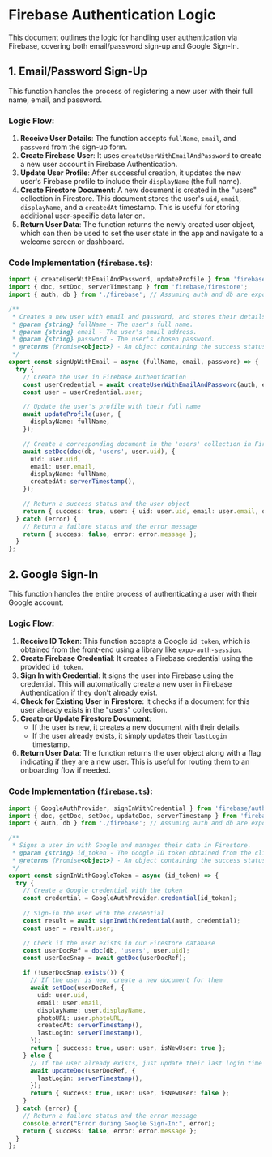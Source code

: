 # Firebase Authentication Logic

This document outlines the logic for handling user authentication via Firebase, covering both email/password sign-up and Google Sign-In.

## 1. Email/Password Sign-Up

This function handles the process of registering a new user with their full name, email, and password.

### Logic Flow:

1.  **Receive User Details**: The function accepts `fullName`, `email`, and `password` from the sign-up form.
2.  **Create Firebase User**: It uses `createUserWithEmailAndPassword` to create a new user account in Firebase Authentication.
3.  **Update User Profile**: After successful creation, it updates the new user's Firebase profile to include their `displayName` (the full name).
4.  **Create Firestore Document**: A new document is created in the "users" collection in Firestore. This document stores the user's `uid`, `email`, `displayName`, and a `createdAt` timestamp. This is useful for storing additional user-specific data later on.
5.  **Return User Data**: The function returns the newly created user object, which can then be used to set the user state in the app and navigate to a welcome screen or dashboard.

### Code Implementation (`firebase.ts`):

```typescript
import { createUserWithEmailAndPassword, updateProfile } from 'firebase/auth';
import { doc, setDoc, serverTimestamp } from 'firebase/firestore';
import { auth, db } from './firebase'; // Assuming auth and db are exported from your firebase config

/**
 * Creates a new user with email and password, and stores their details in Firestore.
 * @param {string} fullName - The user's full name.
 * @param {string} email - The user's email address.
 * @param {string} password - The user's chosen password.
 * @returns {Promise<object>} - An object containing the success status and the user object or an error.
 */
export const signUpWithEmail = async (fullName, email, password) => {
  try {
    // Create the user in Firebase Authentication
    const userCredential = await createUserWithEmailAndPassword(auth, email, password);
    const user = userCredential.user;

    // Update the user's profile with their full name
    await updateProfile(user, {
      displayName: fullName,
    });

    // Create a corresponding document in the 'users' collection in Firestore
    await setDoc(doc(db, 'users', user.uid), {
      uid: user.uid,
      email: user.email,
      displayName: fullName,
      createdAt: serverTimestamp(),
    });

    // Return a success status and the user object
    return { success: true, user: { uid: user.uid, email: user.email, displayName: fullName } };
  } catch (error) {
    // Return a failure status and the error message
    return { success: false, error: error.message };
  }
};
```

## 2. Google Sign-In

This function handles the entire process of authenticating a user with their Google account.

### Logic Flow:

1.  **Receive ID Token**: This function accepts a Google `id_token`, which is obtained from the front-end using a library like `expo-auth-session`.
2.  **Create Firebase Credential**: It creates a Firebase credential using the provided `id_token`.
3.  **Sign In with Credential**: It signs the user into Firebase using the credential. This will automatically create a new user in Firebase Authentication if they don't already exist.
4.  **Check for Existing User in Firestore**: It checks if a document for this user already exists in the "users" collection.
5.  **Create or Update Firestore Document**:
    *   If the user is new, it creates a new document with their details.
    *   If the user already exists, it simply updates their `lastLogin` timestamp.
6.  **Return User Data**: The function returns the user object along with a flag indicating if they are a new user. This is useful for routing them to an onboarding flow if needed.

### Code Implementation (`firebase.ts`):

```typescript
import { GoogleAuthProvider, signInWithCredential } from 'firebase/auth';
import { doc, getDoc, setDoc, updateDoc, serverTimestamp } from 'firebase/firestore';
import { auth, db } from './firebase'; // Assuming auth and db are exported from your firebase config

/**
 * Signs a user in with Google and manages their data in Firestore.
 * @param {string} id_token - The Google ID token obtained from the client-side flow.
 * @returns {Promise<object>} - An object containing the success status and the user object or an error.
 */
export const signInWithGoogleToken = async (id_token) => {
  try {
    // Create a Google credential with the token
    const credential = GoogleAuthProvider.credential(id_token);
    
    // Sign-in the user with the credential
    const result = await signInWithCredential(auth, credential);
    const user = result.user;

    // Check if the user exists in our Firestore database
    const userDocRef = doc(db, 'users', user.uid);
    const userDocSnap = await getDoc(userDocRef);

    if (!userDocSnap.exists()) {
      // If the user is new, create a new document for them
      await setDoc(userDocRef, {
        uid: user.uid,
        email: user.email,
        displayName: user.displayName,
        photoURL: user.photoURL,
        createdAt: serverTimestamp(),
        lastLogin: serverTimestamp(),
      });
      return { success: true, user: user, isNewUser: true };
    } else {
      // If the user already exists, just update their last login time
      await updateDoc(userDocRef, {
        lastLogin: serverTimestamp(),
      });
      return { success: true, user: user, isNewUser: false };
    }
  } catch (error) {
    // Return a failure status and the error message
    console.error("Error during Google Sign-In:", error);
    return { success: false, error: error.message };
  }
};
``` 